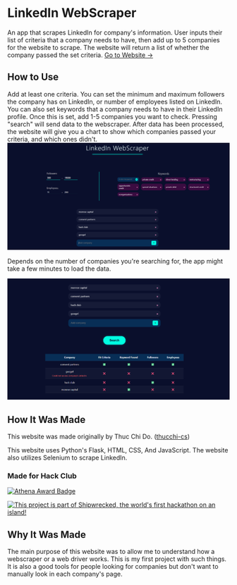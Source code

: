 # LinkedIn WebScraper

An app that scrapes LinkedIn for company's information. User inputs their list of criteria that a company needs to have, then add up to 5 companies for the website to scrape. The website will return a list of whether the company passed the set criteria. [Go to Website ->](https://linkedin-webscraper-1.onrender.com/)

## How to Use
Add at least one criteria. You can set the minimum and maximum followers the company has on LinkedIn, or number of employees listed on LinkedIn. You can also set keywords that a company needs to have in their LinkedIn profile. Once this is set, add 1-5 companies you want to check. Pressing "search" will send data to the webscraper. After data has been processed, the website will give you a chart to show which companies passed your criteria, and which ones didn't.
![alt text](image.png)

Depends on the number of companies you're searching for, the app might take a few minutes to load the data.

![alt text](image-1.png)

## How It Was Made
This website was made originally by Thuc Chi Do. ([thucchi-cs](https://github.com/thucchi-cs))

This website uses Python's Flask, HTML, CSS, And JavaScript. The website also utilizes Selenium to scrape LinkedIn.

### Made for Hack Club
[![Athena Award Badge](https://img.shields.io/endpoint?url=https%3A%2F%2Faward.athena.hackclub.com%2Fapi%2Fbadge)](https://award.athena.hackclub.com?utm_source=readme)
<div>
  <a href="https://shipwrecked.hackclub.com/?t=ghrm" target="_blank">
    <img src="https://hc-cdn.hel1.your-objectstorage.com/s/v3/739361f1d440b17fc9e2f74e49fc185d86cbec14_badge.png" 
         alt="This project is part of Shipwrecked, the world's first hackathon on an island!" 
         style="width: 35%;">
  </a>
</div>

## Why It Was Made
The main purpose of this website was to allow me to understand how a webscraper or a web driver works. This is my first project with such things. It is also a good tools for people looking for companies but don't want to manually look in each company's page.